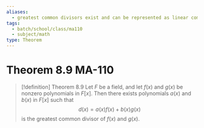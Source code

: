 ```yaml
---
aliases:
  - greatest common divisors exist and can be represented as linear combinations
tags:
  - batch/school/class/ma110
  - subject/math
type: Theorem
---
```

# Theorem 8.9 MA-110

> [!definition] Theorem 8.9
> Let $F$ be a field, and let $f(x)$ and $g(x)$ be nonzero polynomials in $F[x]$. Then there exists polynomials $a(x)$ and $b(x)$ in $F[x]$ such that
> $$
> d(x) = a(x)f(x)+b(x)g(x)
> $$
> is the greatest common divisor of $f(x)$ and $g(x)$.
